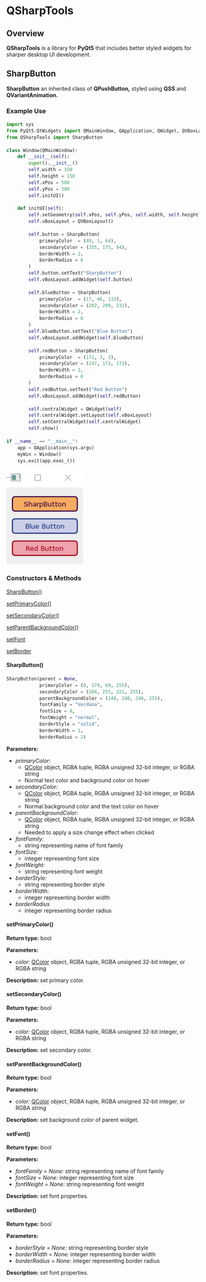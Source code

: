 # QSharpTools

## Overview

**QSharpTools** is a library for **PyQt5** that includes better styled widgets for sharper desktop UI development.

## SharpButton

**SharpButton** an inherited class of **QPushButton,** styled using **QSS** and **QVariantAnimation.**

### Example Use

```python
import sys
from PyQt5.QtWidgets import QMainWindow, QApplication, QWidget, QVBoxLayout
from QSharpTools import SharpButton

class Window(QMainWindow):
    def __init__(self):
        super().__init__()
        self.width = 150
        self.height = 150
        self.xPos = 500
        self.yPos = 500
        self.initUI()

    def initUI(self):
        self.setGeometry(self.xPos, self.yPos, self.width, self.height)
        self.vBoxLayout = QVBoxLayout()

        self.button = SharpButton(
            primaryColor  = (49, 1, 64),
            secondaryColor = (255, 175, 94),
            borderWidth = 2,
            borderRadius = 6
        )
        self.button.setText("SharpButton")
        self.vBoxLayout.addWidget(self.button)

        self.blueButton = SharpButton(
            primaryColor  = (17, 46, 133),
            secondaryColor = (202, 209, 232),
            borderWidth = 2,
            borderRadius = 6
        )
        self.blueButton.setText("Blue Button")
        self.vBoxLayout.addWidget(self.blueButton)

        self.redButton = SharpButton(
            primaryColor  = (171, 3, 3),
            secondaryColor = (247, 173, 173),
            borderWidth = 2,
            borderRadius = 6
        )
        self.redButton.setText("Red Button")
        self.vBoxLayout.addWidget(self.redButton)

        self.centralWidget = QWidget(self)
        self.centralWidget.setLayout(self.vBoxLayout)
        self.setCentralWidget(self.centralWidget)
        self.show()

if __name__ == "__main__":
    app = QApplication(sys.argv)
    myWin = Window()
    sys.exit(app.exec_())
```
<img src="img/SharpButtonRecording.gif" alt="Sharp Button Recording" width="200"/>

### Constructors & Methods

[SharpButton()](####SharpButton())

[setPrimaryColor()](####setPrimaryColor())

[setSecondaryColor()](####setSecondaryColor())

[setParentBackgroundColor()](####setParentBackgroundColor())

[setFont](####setFont)

[setBorder](####setBorder)

#### SharpButton()

```python
SharpButton(parent = None,
            primaryColor = (0, 179, 60, 255),
            secondaryColor = (204, 255, 221, 255),
            parentBackgroundColor = (240, 240, 240, 255),
            fontFamily = "Verdana",
            fontSize = 8,
            fontWeight = "normal",
            borderStyle = "solid",
            borderWidth = 1,
            borderRadius = 2)
```

**Parameters:**

- *primaryColor:*
  - [QColor](https://doc-snapshots.qt.io/qtforpython-dev/PySide2/QtGui/QColor.html) object, RGBA tuple, RGBA unsigned 32-bit integer, or RGBA string
  - Normal text color and background color on hover
- *secondaryColor:*
  - [QColor](https://doc-snapshots.qt.io/qtforpython-dev/PySide2/QtGui/QColor.html) object, RGBA tuple, RGBA unsigned 32-bit integer, or RGBA string
  - Normal background color and the text color on hover
- *parentBackgroundColor:*
  - [QColor](https://doc-snapshots.qt.io/qtforpython-dev/PySide2/QtGui/QColor.html) object, RGBA tuple, RGBA unsigned 32-bit integer, or RGBA string
  - Needed to apply a size change effect when clicked
- *fontFamily:*
  - string representing name of font family
- *fontSize:*
  - integer representing font size
- *fontWeight:*
  - string representing font weight
- *borderStyle:*
  - string representing border style
- *borderWidth:*
  - integer representing border width
- *borderRadius*
  - integer representing border radius

#### setPrimaryColor()

**Return type:** bool

**Parameters:**

- *color:* [QColor](https://doc-snapshots.qt.io/qtforpython-dev/PySide2/QtGui/QColor.html) object, RGBA tuple, RGBA unsigned 32-bit integer, or RGBA string

**Description:** set primary color.

#### setSecondaryColor()

**Return type:** bool

**Parameters:**

- *color:* [QColor](https://doc-snapshots.qt.io/qtforpython-dev/PySide2/QtGui/QColor.html) object, RGBA tuple, RGBA unsigned 32-bit integer, or RGBA string

**Description:** set secondary color.

#### setParentBackgroundColor()

**Return type:** bool

**Parameters:**

- *color:* [QColor](https://doc-snapshots.qt.io/qtforpython-dev/PySide2/QtGui/QColor.html) object, RGBA tuple, RGBA unsigned 32-bit integer, or RGBA string

**Description:** set background color of parent widget.

#### setFont()

**Return type:** bool

**Parameters:**

- *fontFamily = None:* string representing name of font family
- *fontSize = None:* integer representing font size
- *fontWeight = None:* string representing font weight

**Description:** set font properties.

#### setBorder()

**Return type:** bool

**Parameters:**

- *borderStyle = None:* string representing border style
- *borderWidth = None:* integer representing border width
- *borderRadius = None:* integer representing border radius

**Description:** set font properties.